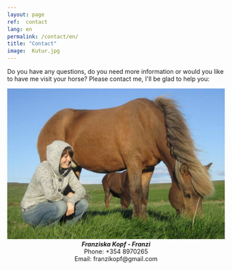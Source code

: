 ```yaml
---
layout: page
ref:  contact
lang: en
permalink: /contact/en/
title: "Contact"
image:  Kutur.jpg
---
```


Do you have any questions, do you need more information or would you like to have me visit your horse? 
Please contact me, I'll be glad to help you:
<center>
<a href="/images/Kutur.jpg" data-lightbox="Kutur" data-title="Kútur and me">
  <img src="/images/Kutur_thumb.jpg" title="Kútur and me">
</a>
</center>

<center>
<strong><i>Franziska Kopf - Franzi</i></strong>
</center>

<center>
Phone: +354 8970265
</center>

<center>
Email: franzikopf@gmail.com
</center>

